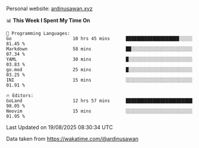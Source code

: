 Personal website: [ardinusawan.xyz](https://ardinusawan.xyz)

<!--START_SECTION:waka-->
📊 **This Week I Spent My Time On** 

```text
💬 Programming Languages: 
Go                       10 hrs 45 mins      ████████████████████░░░░░   81.45 % 
Markdown                 58 mins             ██░░░░░░░░░░░░░░░░░░░░░░░   07.34 % 
YAML                     30 mins             █░░░░░░░░░░░░░░░░░░░░░░░░   03.83 % 
go.mod                   25 mins             █░░░░░░░░░░░░░░░░░░░░░░░░   03.25 % 
INI                      15 mins             ░░░░░░░░░░░░░░░░░░░░░░░░░   01.91 % 

🔥 Editors: 
GoLand                   12 hrs 57 mins      █████████████████████████   98.05 % 
Neovim                   15 mins             ░░░░░░░░░░░░░░░░░░░░░░░░░   01.95 % 
```


 Last Updated on 19/08/2025 08:30:34 UTC
<!--END_SECTION:waka-->
Data taken from https://wakatime.com/@ardinusawan
